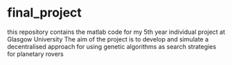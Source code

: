 # final_project

this repository contains the matlab code for my 5th year individual project at Glasgow University
The aim of the project is to develop and simulate a decentralised approach for using genetic algorithms as search strategies for planetary rovers
